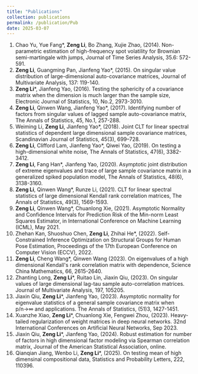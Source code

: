 ```yaml
---
title: "Publications"
collection: publications
permalink: /publication/Pub
date: 2025-03-07
---
```


1. Chao Yu, Yue Fang*, **Zeng Li**, Bo Zhang, Xujie Zhao,  (2014). Non-parametric estimation of high-frequency spot volatility for Brownian semi-martingale with jumps,  Journal of Time Series Analysis,  35.6: 572-591. 
2. **Zeng Li**, Guangming Pan, Jianfeng Yao*,  (2015). On singular value distribution of large-dimensional auto-covariance matrices,  Journal of Multivariate Analysis, 137: 119-140. 
3. **Zeng Li***, Jianfeng Yao, (2016). Testing the sphericity of a covariance matrix when the dimension is much larger than the sample size,  Electronic Journal of Statistics, 10, No.2, 2973-3010. 
4. **Zeng Li**, Qinwen Wang, Jianfeng Yao*,  (2017). Identifying number of factors from singular values of lagged sample auto-covariance matrix,  The Annals of Statistics, 45, No.1, 257-288. 
5. Weiming Li, **Zeng Li**,  Jianfeng Yao*, (2018). Joint CLT for linear spectral statistics of dependent large dimensional sample covariance matrices, Scandinavian Journal of Statistics, 45(3), 699–728. 
6. **Zeng Li**, Clifford Lam, Jianfeng Yao*, Qiwei Yao,  (2019). On testing a high-dimensional white noise,   The Annals of Statistics, 47(6), 3382-3412. 
7. **Zeng Li**, Fang Han*, Jianfeng Yao,  (2020).  Asymptotic joint distribution of extreme eigenvalues and trace of large sample covariance matrix in a generalized spiked population model,   The Annals of Statistics, 48(6), 3138-3160. 
8. **Zeng Li**, Qinwen Wang*,  Runze Li,  (2021). CLT for linear spectral statistics of large dimensional Kendall rank correlation matrices,  The  Annals of Statistics, 49(3), 1569-1593. 
9. **Zeng Li**, Qinwen Wang*, Chuanlong Xie, (2021). Asymptotic Normality and Confidence Intervals for Prediction Risk of the Min-norm Least Squares Estimator, in International Conference on Machine Learning (ICML), May 2021. 
10. Zhehan Kan, Shuoshuo Chen, **Zeng Li**, Zhihai He*, (2022). Self-Constrained Inference Optimization on Structural Groups for Human Pose Estimation, Proceedings of the 17th European Conference on Computer Vision (ECCV), 2022.
11. **Zeng Li**, Cheng Wang*, Qinwen Wang (2023). On eigenvalues of a high dimensional Kendall's rank correlation matrix with dependence, Science China Mathematics, 66, 2615-2640.
12. Zhanting Long, **Zeng Li***, Ruitao Lin, Jiaxin Qiu, (2023). On singular values of large dimensional lag-tau sample auto-correlation matrices. Journal of Multivariate Analysis, 197, 105205.
13. Jiaxin Qiu, **Zeng Li***, Jianfeng Yao, (2023). Asymptotic normality for eigenvalue statistics of a general sample covariance matrix when p/n→∞ and applications. The Annals of Statistics, (51)3, 1427-1451.
14. Xuanzhe Xiao, **Zeng Li***, Chuanlong Xie, Fengwei Zhou, (2023).  Heavy-tailed regularization of weight matrices in deep neural networks. 32nd International Conferences on Artificial Neural Networks, Sep 2023.
15. Jiaxin Qiu, **Zeng Li***, Jianfeng Yao, (2024). Robust estimation for number of factors in high dimensional factor modeling via Spearman correlation matrix,  Journal of the American Statistical Association, online.
16. Qianqian Jiang, Wenbo Li, **Zeng Li***, (2025).  On testing mean of high dimensinal compositional data, Statistics and Probability Letters, 222, 110396. 
